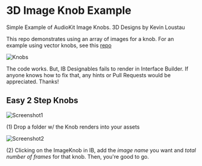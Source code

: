 # 3D Image Knob Example

Simple Example of AudioKit Image Knobs. 3D Designs by Kevin Loustau

This repo demonstrates using an array of images for a knob. For an example using vector knobs, see this [repo](https://github.com/swiftcodex/CallbackKnob)

![Knobs](http://audiokitpro.com/images/knob.gif)

The code works. But, IB Designables fails to render in Interface Builder. If anyone knows how to fix that, any hints or Pull Requests would be appreciated. Thanks!

## Easy 2 Step Knobs
![Screenshot1](https://i.imgur.com/LSs17T2.png)

(1) Drop a folder w/ the Knob renders into your assets

![Screenshot2](https://i.imgur.com/SRHEaNM.png)

(2) Clicking on the ImageKnob in IB, add the *image name* you want and *total number of frames* for that knob. Then, you're good to go.

